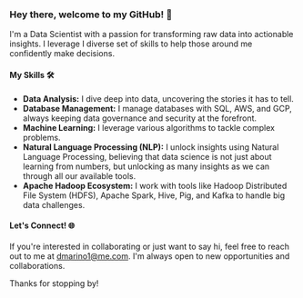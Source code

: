### Hey there, welcome to my GitHub! 👋

I'm a Data Scientist with a passion for transforming raw data into actionable insights. I leverage I diverse set of skills to help those around me confidently make decisions.

#### My Skills 🛠️

- **Data Analysis:** I dive deep into data, uncovering the stories it has to tell.
- **Database Management:** I manage databases with SQL, AWS, and GCP, always keeping data governance and security at the forefront.
- **Machine Learning:** I leverage various algorithms to tackle complex problems.
- **Natural Language Processing (NLP):** I unlock insights using Natural Language Processing, believing that data science is not just about learning from numbers, but unlocking as many insights as we can through all our available tools.
- **Apache Hadoop Ecosystem:** I work with tools like Hadoop Distributed File System (HDFS), Apache Spark, Hive, Pig, and Kafka to handle big data challenges.

#### Let's Connect! 🌐
If you're interested in collaborating or just want to say hi, feel free to reach out to me at dmarino1@me.com. I'm always open to new opportunities and collaborations.

Thanks for stopping by!
